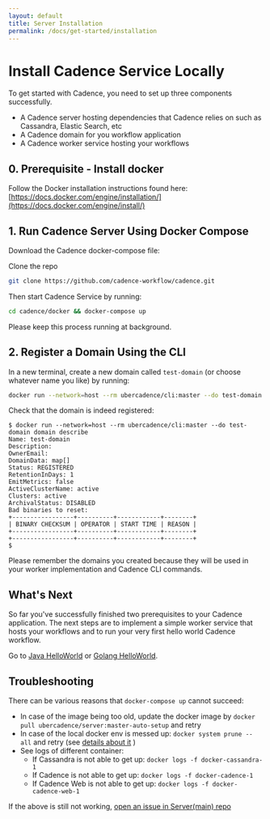 ```yaml
---
layout: default
title: Server Installation
permalink: /docs/get-started/installation
---
```


# Install Cadence Service Locally

To get started with Cadence, you need to set up three components successfully.

* A Cadence server hosting dependencies that Cadence relies on such as Cassandra, Elastic Search, etc
* A Cadence domain for you workflow application
* A Cadence worker service hosting your workflows

## 0. Prerequisite - Install docker

Follow the Docker installation instructions found here: [https://docs.docker.com/engine/installation/](https://docs.docker.com/engine/install/)

## 1. Run Cadence Server Using Docker Compose

Download the Cadence docker-compose file:

Clone the repo
```bash
git clone https://github.com/cadence-workflow/cadence.git
```
Then start Cadence Service by running:
```bash
cd cadence/docker && docker-compose up
```
Please keep this process running at background.

## 2. Register a Domain Using the CLI
In a new terminal, create a new domain called `test-domain` (or choose whatever name you like) by running:
```bash
docker run --network=host --rm ubercadence/cli:master --do test-domain domain register -rd 1
```
Check that the domain is indeed registered:
```shell-session
$ docker run --network=host --rm ubercadence/cli:master --do test-domain domain describe
Name: test-domain
Description:
OwnerEmail:
DomainData: map[]
Status: REGISTERED
RetentionInDays: 1
EmitMetrics: false
ActiveClusterName: active
Clusters: active
ArchivalStatus: DISABLED
Bad binaries to reset:
+-----------------+----------+------------+--------+
| BINARY CHECKSUM | OPERATOR | START TIME | REASON |
+-----------------+----------+------------+--------+
+-----------------+----------+------------+--------+
$
```

Please remember the domains you created because they will be used in your worker implementation and Cadence CLI  commands.

## What's Next
So far you've successfully finished two prerequisites to your Cadence application. The next steps are to implement a simple worker service that hosts your workflows and to run your very first hello world Cadence workflow.

Go to [Java HelloWorld](/docs/get-started/java-hello-world) or [Golang HelloWorld](/docs/get-started/golang-hello-world).

## Troubleshooting
There can be various reasons that `docker-compose up` cannot succeed:
* In case of the image being too old, update the docker image by `docker pull ubercadence/server:master-auto-setup` and retry
* In case of the local docker env is messed up: `docker system prune --all` and retry (see [details about it](https://docs.docker.com/engine/manage-resources/pruning/) )
* See logs of different container:
  * If Cassandra is not able to get up: `docker logs -f docker-cassandra-1`
  * If Cadence is not able to get up: `docker logs -f docker-cadence-1`
  * If Cadence Web is not able to get up: `docker logs -f docker-cadence-web-1`

If the above is still not working, [open an issue in Server(main) repo](https://github.com/cadence-workflow/cadence/issues/new/choose)
